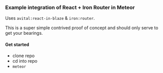 
### Example integration of React + Iron Router in Meteor

Uses `avital:react-in-blaze` & `iron:router`.

This is a super simple contrived proof of concept and should only serve to get your bearings.


#### Get started

- clone repo
- cd into repo
- `meteor`
